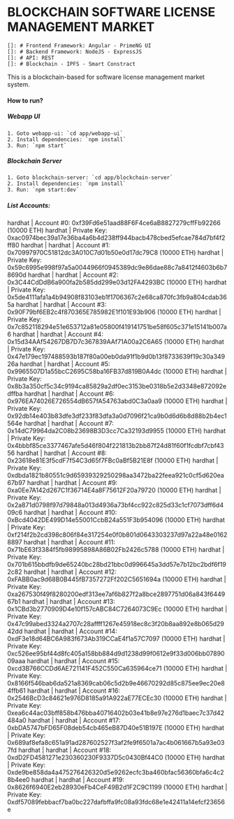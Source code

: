 # BLOCKCHAIN SOFTWARE LICENSE MANAGEMENT MARKET

    []: # Frontend Framework: Angular - PrimeNG UI
    []: # Backend Framework: NodeJS - ExpressJS
    []: # API: REST
    []: # Blockchain - IPFS - Smart Constract

This is a blockchain-based for software license management market system.

#### How to run?

##### Webapp UI
    1. Goto webapp-ui: `cd app/webapp-ui`
    2. Install dependencies: `npm install`
    3. Run: `npm start`

##### Blockchain Server
    1. Goto blockchain-server: `cd app/blockchain-server`
    2. Install dependencies: `npm install`
    3. Run: `npm start:dev`

##### List Accounts: 
hardhat  | Account #0: 0xf39Fd6e51aad88F6F4ce6aB8827279cffFb92266 (10000 ETH)
hardhat  | Private Key: 0xac0974bec39a17e36ba4a6b4d238ff944bacb478cbed5efcae784d7bf4f2ff80
hardhat  | 
hardhat  | Account #1: 0x70997970C51812dc3A010C7d01b50e0d17dc79C8 (10000 ETH)
hardhat  | Private Key: 0x59c6995e998f97a5a0044966f0945389dc9e86dae88c7a8412f4603b6b78690d
hardhat  | 
hardhat  | Account #2: 0x3C44CdDdB6a900fa2b585dd299e03d12FA4293BC (10000 ETH)
hardhat  | Private Key: 0x5de4111afa1a4b94908f83103eb1f1706367c2e68ca870fc3fb9a804cdab365a
hardhat  | 
hardhat  | Account #3: 0x90F79bf6EB2c4f870365E785982E1f101E93b906 (10000 ETH)
hardhat  | Private Key: 0x7c852118294e51e653712a81e05800f419141751be58f605c371e15141b007a6
hardhat  | 
hardhat  | Account #4: 0x15d34AAf54267DB7D7c367839AAf71A00a2C6A65 (10000 ETH)
hardhat  | Private Key: 0x47e179ec197488593b187f80a00eb0da91f1b9d0b13f8733639f19c30a34926a
hardhat  | 
hardhat  | Account #5: 0x9965507D1a55bcC2695C58ba16FB37d819B0A4dc (10000 ETH)
hardhat  | Private Key: 0x8b3a350cf5c34c9194ca85829a2df0ec3153be0318b5e2d3348e872092edffba
hardhat  | 
hardhat  | Account #6: 0x976EA74026E726554dB657fA54763abd0C3a0aa9 (10000 ETH)
hardhat  | Private Key: 0x92db14e403b83dfe3df233f83dfa3a0d7096f21ca9b0d6d6b8d88b2b4ec1564e
hardhat  | 
hardhat  | Account #7: 0x14dC79964da2C08b23698B3D3cc7Ca32193d9955 (10000 ETH)
hardhat  | Private Key: 0x4bbbf85ce3377467afe5d46f804f221813b2bb87f24d81f60f1fcdbf7cbf4356
hardhat  | 
hardhat  | Account #8: 0x23618e81E3f5cdF7f54C3d65f7FBc0aBf5B21E8f (10000 ETH)
hardhat  | Private Key: 0xdbda1821b80551c9d65939329250298aa3472ba22feea921c0cf5d620ea67b97
hardhat  | 
hardhat  | Account #9: 0xa0Ee7A142d267C1f36714E4a8F75612F20a79720 (10000 ETH)
hardhat  | Private Key: 0x2a871d0798f97d79848a013d4936a73bf4cc922c825d33c1cf7073dff6d409c6
hardhat  | 
hardhat  | Account #10: 0xBcd4042DE499D14e55001CcbB24a551F3b954096 (10000 ETH)
hardhat  | Private Key: 0xf214f2b2cd398c806f84e317254e0f0b801d0643303237d97a22a48e01628897
hardhat  | 
hardhat  | Account #11: 0x71bE63f3384f5fb98995898A86B02Fb2426c5788 (10000 ETH)
hardhat  | Private Key: 0x701b615bbdfb9de65240bc28bd21bbc0d996645a3dd57e7b12bc2bdf6f192c82
hardhat  | 
hardhat  | Account #12: 0xFABB0ac9d68B0B445fB7357272Ff202C5651694a (10000 ETH)
hardhat  | Private Key: 0xa267530f49f8280200edf313ee7af6b827f2a8bce2897751d06a843f644967b1
hardhat  | 
hardhat  | Account #13: 0x1CBd3b2770909D4e10f157cABC84C7264073C9Ec (10000 ETH)
hardhat  | Private Key: 0x47c99abed3324a2707c28affff1267e45918ec8c3f20b8aa892e8b065d2942dd
hardhat  | 
hardhat  | Account #14: 0xdF3e18d64BC6A983f673Ab319CCaE4f1a57C7097 (10000 ETH)
hardhat  | Private Key: 0xc526ee95bf44d8fc405a158bb884d9d1238d99f0612e9f33d006bb0789009aaa
hardhat  | 
hardhat  | Account #15: 0xcd3B766CCDd6AE721141F452C550Ca635964ce71 (10000 ETH)
hardhat  | Private Key: 0x8166f546bab6da521a8369cab06c5d2b9e46670292d85c875ee9ec20e84ffb61
hardhat  | 
hardhat  | Account #16: 0x2546BcD3c84621e976D8185a91A922aE77ECEc30 (10000 ETH)
hardhat  | Private Key: 0xea6c44ac03bff858b476bba40716402b03e41b8e97e276d1baec7c37d42484a0
hardhat  | 
hardhat  | Account #17: 0xbDA5747bFD65F08deb54cb465eB87D40e51B197E (10000 ETH)
hardhat  | Private Key: 0x689af8efa8c651a91ad287602527f3af2fe9f6501a7ac4b061667b5a93e037fd
hardhat  | 
hardhat  | Account #18: 0xdD2FD4581271e230360230F9337D5c0430Bf44C0 (10000 ETH)
hardhat  | Private Key: 0xde9be858da4a475276426320d5e9262ecfc3ba460bfac56360bfa6c4c28b4ee0
hardhat  | 
hardhat  | Account #19: 0x8626f6940E2eb28930eFb4CeF49B2d1F2C9C1199 (10000 ETH)
hardhat  | Private Key: 0xdf57089febbacf7ba0bc227dafbffa9fc08a93fdc68e1e42411a14efcf23656e

